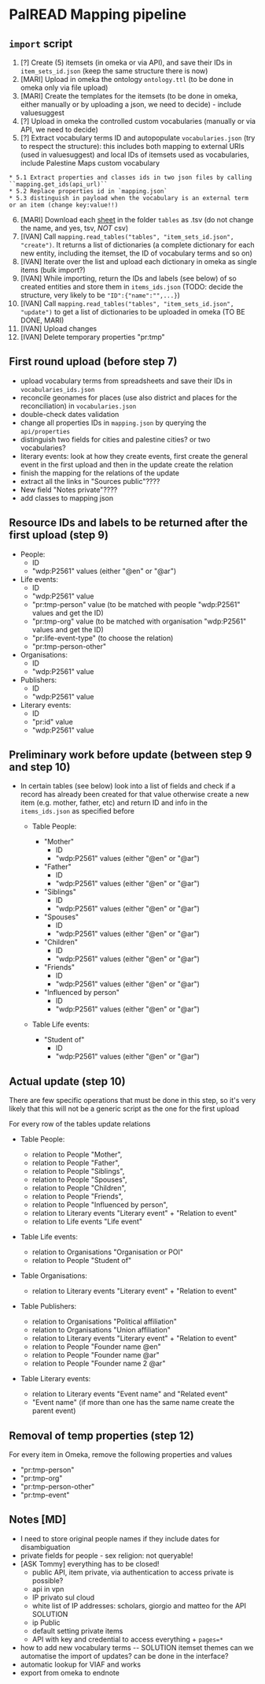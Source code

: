 # PalREAD Mapping pipeline

## `import` script

  1. [?] Create (5) itemsets (in omeka or via API), and save their IDs in `item_sets_id.json` (keep the same structure there is now)
  2. [MARI] Upload in omeka the ontology `ontology.ttl` (to be done in omeka only via file upload)
  3. [MARI] Create the templates for the itemsets (to be done in omeka, either manually or by uploading a json, we need to decide) - include valuesuggest
  4. [?] Upload in omeka the controlled custom vocabularies (manually or via API, we need to decide)
  5. [?] Extract vocabulary terms ID and autopopulate `vocabularies.json` (try to respect the structure):
  this includes both mapping to external URIs (used in valuesuggest) and local IDs of itemsets used as vocabularies, include Palestine Maps custom vocabulary

    * 5.1 Extract properties and classes ids in two json files by calling ``mapping.get_ids(api_url)``
    * 5.2 Replace properties id in `mapping.json`
    * 5.3 distinguish in payload when the vocabulary is an external term or an item (change key:value!!)
  6. [MARI] Download each [sheet](https://docs.google.com/spreadsheets/d/1fn523ktjeLyTytUuPvlOXEvb5A65SxhlKkePKtdWcSQ/edit?usp=sharing) in the folder `tables` as .tsv (do not change the name, and yes, tsv, _NOT_ csv)
  7. [IVAN] Call `mapping.read_tables("tables", "item_sets_id.json", "create")`. It returns a list of dictionaries (a complete dictionary for each new entity, including the itemset, the ID of vocabulary terms and so on)
  8. [IVAN] Iterate over the list and upload each dictionary in omeka as single items (bulk import?)
  9. [IVAN] While importing, return the IDs and labels (see below) of so created entities and store them in `items_ids.json` (TODO: decide the structure, very likely to be `"ID":{"name":"",...}`)
  10. [IVAN] Call `mapping.read_tables("tables", "item_sets_id.json", "update")` to get a list of dictionaries to be uploaded in omeka (TO BE DONE, MARI)
  11. [IVAN] Upload changes
  12. [IVAN] Delete temporary properties "pr:tmp"

## First round upload (before step 7)

 * upload vocabulary terms from spreadsheets and save their IDs in `vocabularies_ids.json`
 * reconcile geonames for places (use also district and places for the reconciliation) in `vocabularies.json`
 * double-check dates validation
 * change all properties IDs in `mapping.json` by querying the `api/properties`
 * distinguish two fields for cities and palestine cities? or two vocabularies?
 * literary events: look at how they create events, first create the general event in the first upload and then in the update create the relation
 * finish the mapping for the relations of the update
 * extract all the links in "Sources public"????
 * New field "Notes private"????
 * add classes to mapping json

## Resource IDs and labels to be returned after the first upload (step 9)

 * People:
    * ID
    * "wdp:P2561" values (either "\@en" or "\@ar")
 * Life events:
    * ID
    * "wdp:P2561" value
    * "pr:tmp-person" value (to be matched with people "wdp:P2561" values and get the ID)
    * "pr:tmp-org" value (to be matched with organisation "wdp:P2561" values and get the ID)
    * "pr:life-event-type" (to choose the relation)
    * "pr:tmp-person-other"
 * Organisations:
   * ID
   * "wdp:P2561" value
 * Publishers:
   * ID
   * "wdp:P2561" value
 * Literary events:
    * ID
    * "pr:id" value
    * "wdp:P2561" value

## Preliminary work before update (between step 9 and step 10)

* In certain tables (see below) look into a list of fields and check if a record has already been created for that value otherwise create a new item (e.g. mother, father, etc) and return ID and info in the `items_ids.json` as specified before

   * Table People:
       * "Mother"
         * ID
         * "wdp:P2561" values (either "\@en" or "\@ar")
       * "Father"
         * ID
         * "wdp:P2561" values (either "\@en" or "\@ar")
       * "Siblings"
         * ID
         * "wdp:P2561" values (either "\@en" or "\@ar")
       * "Spouses"
         * ID
         * "wdp:P2561" values (either "\@en" or "\@ar")
       * "Children"
         * ID
         * "wdp:P2561" values (either "\@en" or "\@ar")
       * "Friends"
         * ID
         * "wdp:P2561" values (either "\@en" or "\@ar")
       * "Influenced by person"
         * ID
         * "wdp:P2561" values (either "\@en" or "\@ar")

   * Table Life events:
       * "Student of"
         * ID
         * "wdp:P2561" values (either "\@en" or "\@ar")


## Actual update (step 10)

There are few specific operations that must be done in this step, so it's very likely that this will not be a generic script as the one for the first upload

For every row of the tables update relations

   * Table People:

       * relation to People "Mother",
       * relation to People "Father",
       * relation to People "Siblings",
       * relation to People "Spouses",
       * relation to People "Children",
       * relation to People "Friends",
       * relation to People "Influenced by person",
       * relation to Literary events "Literary event" + "Relation to event"
       * relation to Life events "Life event"

   * Table Life events:

       * relation to Organisations "Organisation or POI"
       * relation to People "Student of"

   * Table Organisations:

       * relation to Literary events "Literary event" + "Relation to event"

   * Table Publishers:

       * relation to Organisations "Political affiliation"
       * relation to Organisations "Union affiliation"
       * relation to Literary events "Literary event" + "Relation to event"
       * relation to People "Founder name \@en"
       * relation to People "Founder name \@ar"
       * relation to People "Founder name 2 \@ar"

   * Table Literary events:

       * relation to Literary events "Event name" and "Related event"
       * "Event name" (if more than one has the same name create the parent event)


## Removal of temp properties (step 12)

For every item in Omeka, remove the following properties and values

 * "pr:tmp-person"
 * "pr:tmp-org"
 * "pr:tmp-person-other"
 * "pr:tmp-event"

## Notes [MD]

 * I need to store original people names if they include dates for disambiguation
 * private fields for people - sex religion: not queryable!
 * [ASK Tommy] everything has to be closed!
    * public API, item private, via authentication to access private is possible?
    * api in vpn
    * IP privato sul cloud
    * white list of IP addresses: scholars, giorgio and matteo for the API
    SOLUTION
    * ip Public
    * default setting private items
    * API with key and credential to access everything + `pages=*`
 * how to add new vocabulary terms -- SOLUTION itemset themes can we automatise the import of updates? can be done in the interface?
 * automatic lookup for VIAF and works
 * export from omeka to endnote

